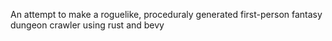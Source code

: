 An attempt to make a roguelike, proceduraly generated first-person fantasy dungeon crawler using rust and bevy